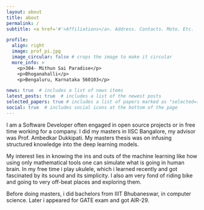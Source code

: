 ```yaml
---
layout: about
title: about
permalink: /
subtitle: <a href='#'>Affiliations</a>. Address. Contacts. Moto. Etc.

profile:
  align: right
  image: prof_pi.jpg
  image_circular: false # crops the image to make it circular
  more_info: >
    <p>304- Mithun Sai Paradise</p>
    <p>Bhoganahalli</p>
    <p>Bengaluru, Karnataka 560103</p>

news: true  # includes a list of news items
latest_posts: true  # includes a list of the newest posts
selected_papers: true # includes a list of papers marked as "selected={true}"
social: true  # includes social icons at the bottom of the page
---
```


I am a Software Developer often engaged in open source projects or in free time working for a company. I did my masters in IISC Bangalore, my advisor was Prof. Ambedkar Dukkipati. My masters thesis was on infusing structured knowledge into the deep learning models.

<!-- Tell the world about yourself. Link to your favorite [subreddit](http://reddit.com). You can put a picture in, too. The code is already in, just name your picture `prof_pic.jpg` and put it in the `img/` folder. -->

My interest lies in knowing the ins and outs of the machine learning like how using only mathematical tools one can simulate what is going in human brain. In my free time i play ukulele, which i learned recently and got fascinated by its sound and its simplicity. I also am very fond of riding bike and going to very off-beat places and exploring them.

Before doing masters, i did bachelors from IIIT Bhubaneswar, in computer science. Later i appeared for GATE exam and got AIR-29.

<!-- Put your address / P.O. box / other info right below your picture. You can also disable any of these elements by editing `profile` property of the YAML header of your `_pages/about.md`. Edit `_bibliography/papers.bib` and Jekyll will render your [publications page](/al-folio/publications/) automatically. -->

<!-- Link to your social media connections, too. This theme is set up to use [Font Awesome icons](https://fontawesome.com/) and [Academicons](https://jpswalsh.github.io/academicons/), like the ones below. Add your Facebook, Twitter, LinkedIn, Google Scholar, or just disable all of them. -->